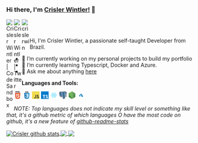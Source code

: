 ### Hi there, I'm [Crisler Wintler!](https://www.crisler.tech) 👋

<a href="https://codesandbox.io/invite/kpuc97hl6wuyzr63">
  <img align="left" alt="Crisler Wintler | CodeSandbox" width="20px" src="https://www.finsmes.com/wp-content/uploads/2020/10/codesandbox.png" />
</a>
<a href="https://twitter.com/">
  <img align="left" alt="Crisler Wintler | Twitter" width="21px" src="https://th.bing.com/th/id/Rd4f8571bfe0d2e805df807553b90c3ed?rik=TtDUxwZhZXR0MQ&pid=ImgRaw" />
</a>
<a href="https://discord.gg/rcHmeyYj/">
  <img align="left" alt="crislerwin" width="21px" src="https://raw.githubusercontent.com/anuraghazra/anuraghazra/master/assets/discord-round.svg" />
</a>

<br />
<br />

Hi, I'm Crisler Wintler, a passionate self-taught Developer from Brazil.

- 🔭 I’m currently working on my personal projects to build my portfolio
- 🌱 I’m currently learning Typescript, Docker and Azure.
- 💬 Ask me about anything [here](https://github.com/crislerwin/crislerwin/issues/)

**Languages and Tools:**

<code><img height="20" src="https://raw.githubusercontent.com/github/explore/80688e429a7d4ef2fca1e82350fe8e3517d3494d/topics/html/html.png"></code>
<code><img height="20" src="https://raw.githubusercontent.com/github/explore/80688e429a7d4ef2fca1e82350fe8e3517d3494d/topics/css/css.png"></code>
<code><img height="20" src="https://raw.githubusercontent.com/github/explore/80688e429a7d4ef2fca1e82350fe8e3517d3494d/topics/javascript/javascript.png"></code>
<code><img height="20" src="https://raw.githubusercontent.com/github/explore/80688e429a7d4ef2fca1e82350fe8e3517d3494d/topics/typescript/typescript.png"></code>
<code><img height="20" src="https://raw.githubusercontent.com/github/explore/80688e429a7d4ef2fca1e82350fe8e3517d3494d/topics/react/react.png"></code>
<code><img height="20" src="https://raw.githubusercontent.com/github/explore/5c058a388828bb5fde0bcafd4bc867b5bb3f26f3/topics/postgresql/postgresql.png"></code>
<code><img height="20" src="https://raw.githubusercontent.com/github/explore/80688e429a7d4ef2fca1e82350fe8e3517d3494d/topics/nodejs/nodejs.png"></code>
<code><img height="20" src="https://raw.githubusercontent.com/github/explore/80688e429a7d4ef2fca1e82350fe8e3517d3494d/topics/azure/azure.png"></code>

_NOTE: Top languages does not indicate my skill level or something like that, it's a github metric of which languages O have the most code on github, it's a new feature of [github-readme-stats](https://github-readme-stats.vercel.app/api?username=crislerwin)_

<a href="https://github.com/crislerwin/github-readme-stats">
  <img align="center" src="https://github-readme-stats.vercel.app/api?username=crislerwin&show_icons=true&include_all_commits=true&theme=material-palenight" alt="Crisler github stats" />
</a>
<a href="https://github.com/crislerwin/github-readme-stats">

  <img align="center" src="https://github-readme-stats.vercel.app/api/top-langs/?username=crislerwin&layout=compact&theme=material-palenight" />
</a>

<a href="https://www.crisler.tech">

 <img align="center" src="https://github-readme-stats.vercel.app/api/pin/?username=crislerwin&repo=crislerwin&theme=material-palenight" />
</a>
